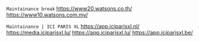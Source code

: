 `Maintainance break`
https://www20.watsons.co.th/
https://www10.watsons.com.my/


`Maintainance | ICI PARIS XL`
https://app.iciparisxl.nl/
https://media.iciparisxl.lu/
https://app.iciparisxl.lu/
https://app.iciparisxl.be/
